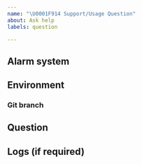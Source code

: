 ```yaml
---
name: "\U0001F914 Support/Usage Question"
about: Ask help
labels: question

---
```


<!-- You can always use https://gitter.im/paradox-alarm-interface/community to ask a quick question -->
<!-- Use search before posting. Maybe your issue was already solved. -->

## Alarm system
<!-- Describe your panel model (EVO192, Spectra SP4000, Magellan MG5050), access mode (Serial, IP150, etc..) and hardware. -->

## Environment
<!-- 
Windows, Linux, RPI...
Python version
-->

### Git branch
<!-- Which Git branch you use. Did you tried "dev" branch? -->

## Question
<!-- Your question goes here. -->

## Logs (if required)
<!-- PLEASE DO NOT SEND LOGS IN CLEAR TEXT AS THEY MAY CONTAIN SENSITIVE INFORMATION
If you wish to add a log (which will greatly help us), please follow the following instructions:

1. Go to https://keybase.io/encrypt
2. Write 'jpbarraca' as the recipient
3. Write your log or add a link to the log file (if using services such as dropbox).
4. Click Encrypt
5. Save the result to a text file and add it as an attachment.-->
